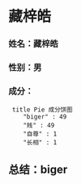 # 藏梓皓
### 姓名：藏梓皓
### 性别：男
### 成分：
```pie
 title Pie 成分饼图
    "biger" : 49
    "贱" : 49
    "自尊" : 1
    "长相" : 1
```
## 总结：biger
